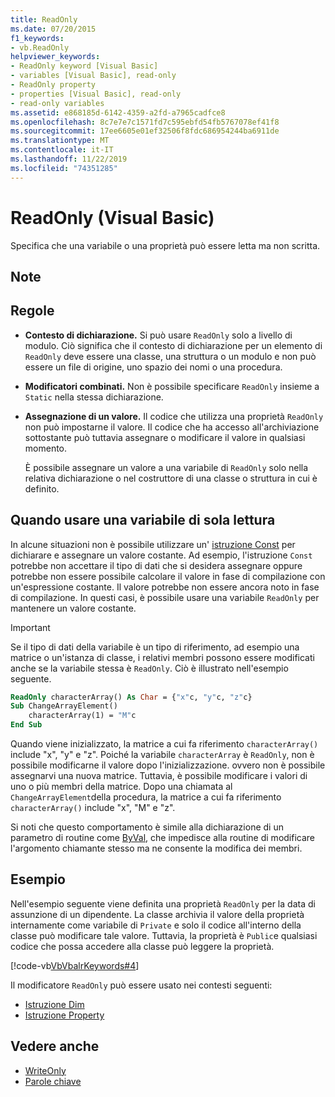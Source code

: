 ```yaml
---
title: ReadOnly
ms.date: 07/20/2015
f1_keywords:
- vb.ReadOnly
helpviewer_keywords:
- ReadOnly keyword [Visual Basic]
- variables [Visual Basic], read-only
- ReadOnly property
- properties [Visual Basic], read-only
- read-only variables
ms.assetid: e868185d-6142-4359-a2fd-a7965cadfce8
ms.openlocfilehash: 8c7e7e7c1571fd7c595ebfd54fb5767078ef41f8
ms.sourcegitcommit: 17ee6605e01ef32506f8fdc686954244ba6911de
ms.translationtype: MT
ms.contentlocale: it-IT
ms.lasthandoff: 11/22/2019
ms.locfileid: "74351285"
---
```

# <a name="readonly-visual-basic"></a>ReadOnly (Visual Basic)
Specifica che una variabile o una proprietà può essere letta ma non scritta.

## <a name="remarks"></a>Note

## <a name="rules"></a>Regole

- **Contesto di dichiarazione.** Si può usare `ReadOnly` solo a livello di modulo. Ciò significa che il contesto di dichiarazione per un elemento di `ReadOnly` deve essere una classe, una struttura o un modulo e non può essere un file di origine, uno spazio dei nomi o una procedura.

- **Modificatori combinati.** Non è possibile specificare `ReadOnly` insieme a `Static` nella stessa dichiarazione.

- **Assegnazione di un valore.** Il codice che utilizza una proprietà `ReadOnly` non può impostarne il valore. Il codice che ha accesso all'archiviazione sottostante può tuttavia assegnare o modificare il valore in qualsiasi momento.

     È possibile assegnare un valore a una variabile di `ReadOnly` solo nella relativa dichiarazione o nel costruttore di una classe o struttura in cui è definito.

## <a name="when-to-use-a-readonly-variable"></a>Quando usare una variabile di sola lettura

In alcune situazioni non è possibile utilizzare un' [istruzione Const](../../../visual-basic/language-reference/statements/const-statement.md) per dichiarare e assegnare un valore costante. Ad esempio, l'istruzione `Const` potrebbe non accettare il tipo di dati che si desidera assegnare oppure potrebbe non essere possibile calcolare il valore in fase di compilazione con un'espressione costante. Il valore potrebbe non essere ancora noto in fase di compilazione. In questi casi, è possibile usare una variabile `ReadOnly` per mantenere un valore costante.

> [!IMPORTANT]
> Se il tipo di dati della variabile è un tipo di riferimento, ad esempio una matrice o un'istanza di classe, i relativi membri possono essere modificati anche se la variabile stessa è `ReadOnly`. Ciò è illustrato nell'esempio seguente.

```vb
ReadOnly characterArray() As Char = {"x"c, "y"c, "z"c}
Sub ChangeArrayElement()
    characterArray(1) = "M"c
End Sub
```

Quando viene inizializzato, la matrice a cui fa riferimento `characterArray()` include "x", "y" e "z". Poiché la variabile `characterArray` è `ReadOnly`, non è possibile modificarne il valore dopo l'inizializzazione. ovvero non è possibile assegnarvi una nuova matrice. Tuttavia, è possibile modificare i valori di uno o più membri della matrice. Dopo una chiamata al `ChangeArrayElement`della procedura, la matrice a cui fa riferimento `characterArray()` include "x", "M" e "z".

Si noti che questo comportamento è simile alla dichiarazione di un parametro di routine come [ByVal](byval.md), che impedisce alla routine di modificare l'argomento chiamante stesso ma ne consente la modifica dei membri.

## <a name="example"></a>Esempio

Nell'esempio seguente viene definita una proprietà `ReadOnly` per la data di assunzione di un dipendente. La classe archivia il valore della proprietà internamente come variabile di `Private` e solo il codice all'interno della classe può modificare tale valore. Tuttavia, la proprietà è `Public`e qualsiasi codice che possa accedere alla classe può leggere la proprietà.

[!code-vb[VbVbalrKeywords#4](~/samples/snippets/visualbasic/VS_Snippets_VBCSharp/VbVbalrKeywords/VB/Class1.vb#4)]

Il modificatore `ReadOnly` può essere usato nei contesti seguenti:

- [Istruzione Dim](../statements/dim-statement.md)
- [Istruzione Property](../statements/property-statement.md)

## <a name="see-also"></a>Vedere anche

- [WriteOnly](writeonly.md)
- [Parole chiave](../keywords/index.md)
